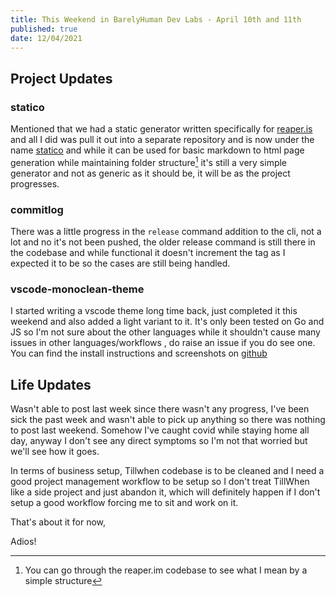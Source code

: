 ```yaml
---
title: This Weekend in BarelyHuman Dev Labs - April 10th and 11th
published: true
date: 12/04/2021
---
```


## Project Updates

### statico

Mentioned that we had a static generator written specifically for [reaper.is](https://reaper.is) and all I did was pull it out into a separate
repository and is now under the name [statico](https://github.com/barelyhuman/statico) and while it can be used for basic markdown to html page
generation while maintaining folder structure[^1] it's still a very simple generator and not as generic as it should be, it will be as the project
progresses.

[^1]: You can go through the reaper.im codebase to see what I mean by a simple structure

### commitlog

There was a little progress in the `release` command addition to the cli, not a lot and no it's not been pushed, the older release command is still
there in the codebase and while functional it doesn't increment the tag as I expected it to be so the cases are still being handled.

### vscode-monoclean-theme

I started writing a vscode theme long time back, just completed it this weekend and also added a light variant to it. It's only been tested on Go and
JS so I'm not sure about the other languages while it shouldn't cause many issues in other languages/workflows , do raise an issue if you do see one.
You can find the install instructions and screenshots on [github](https://github.com/barelyhuman/vscode-monoclean-theme)

## Life Updates

Wasn't able to post last week since there wasn't any progress, I've been sick the past week and wasn't able to pick up anything so there was nothing
to post last weekend. Somehow I've caught covid while staying home all day, anyway I don't see any direct symptoms so I'm not that worried but we'll
see how it goes.

In terms of business setup, Tillwhen codebase is to be cleaned and I need a good project management workflow to be setup so I don't treat TillWhen
like a side project and just abandon it, which will definitely happen if I don't setup a good workflow forcing me to sit and work on it.

That's about it for now,

Adios!

